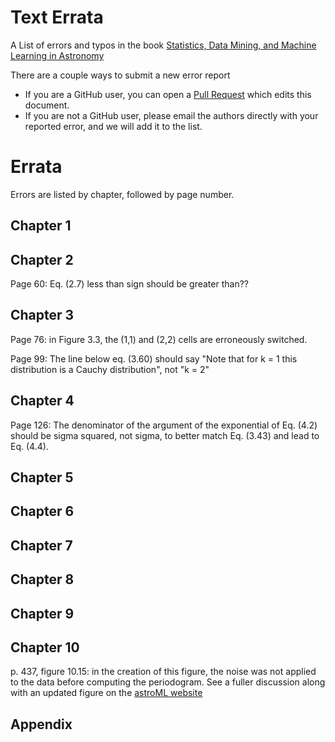 # Text Errata

A List of errors and typos in the book
[Statistics, Data Mining, and Machine Learning in Astronomy](http://press.princeton.edu/titles/10159.html)

There are a couple ways to submit a new error report

- If you are a GitHub user, you can open a [Pull Request](https://help.github.com/articles/using-pull-requests) which edits this document.
- If you are not a GitHub user, please email the authors directly with your reported error, and we will add it to the list.


# Errata

Errors are listed by chapter, followed by page number.

## Chapter 1



## Chapter 2

Page 60: Eq. (2.7) less than sign should be greater than??

## Chapter 3

Page 76: in Figure 3.3, the (1,1) and (2,2) cells are erroneously switched.

Page 99: The line below eq. (3.60) should say "Note that for k = 1 this distribution is a Cauchy distribution", not "k = 2"

## Chapter 4

Page 126: The denominator of the argument of the exponential of Eq. (4.2) should be sigma squared, not sigma, to better match Eq. (3.43) and lead to Eq. (4.4).

## Chapter 5



## Chapter 6



## Chapter 7



## Chapter 8



## Chapter 9



## Chapter 10

p. 437, figure 10.15: in the creation of this figure, the noise was not applied
to the data before computing the periodogram.  See a fuller discussion along
with an updated figure on the
[astroML website](http://www.astroml.org/book_figures/chapter10/fig_LS_sg_comparison.html)



## Appendix
